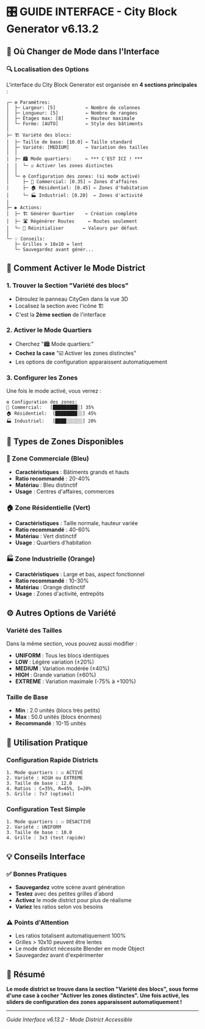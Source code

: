 # 🎛️ GUIDE INTERFACE - City Block Generator v6.13.2

## 📍 Où Changer de Mode dans l'Interface

### 🔍 Localisation des Options

L'interface du City Block Generator est organisée en **4 sections principales** :

```
┌─ ⚙️ Paramètres:
│  ├─ Largeur: [5]           ← Nombre de colonnes
│  ├─ Longueur: [5]          ← Nombre de rangées  
│  ├─ Étages max: [8]        ← Hauteur maximale
│  └─ Forme: [AUTO]          ← Style des bâtiments
│
├─ 🏗️ Variété des blocs:
│  ├─ Taille de base: [10.0] ← Taille standard
│  ├─ Variété: [MEDIUM]      ← Variation des tailles
│  │
│  ├─ 🏙️ Mode quartiers:     ← *** C'EST ICI ! ***
│  │  └─ ☑️ Activer les zones distinctes
│  │
│  └─ ⚙️ Configuration des zones: (si mode activé)
│     ├─ 🏢 Commercial: [0.35] ← Zones d'affaires
│     ├─ 🏠 Résidentiel: [0.45] ← Zones d'habitation
│     └─ 🏭 Industriel: [0.20]  ← Zones d'activité
│
├─ ▶️ Actions:
│  ├─ 🏗️ Générer Quartier    ← Création complète
│  ├─ 🛣️ Régénérer Routes     ← Routes seulement
│  └─ 🔄 Réinitialiser       ← Valeurs par défaut
│
└─ 💡 Conseils:
   ├─ Grilles > 10x10 = lent
   └─ Sauvegardez avant génér...
```

## 🎯 Comment Activer le Mode District

### 1. Trouver la Section "Variété des blocs"
- Déroulez le panneau CityGen dans la vue 3D
- Localisez la section avec l'icône 🏗️
- C'est la **2ème section** de l'interface

### 2. Activer le Mode Quartiers
- Cherchez "🏙️ Mode quartiers:"
- **Cochez la case** "☑️ Activer les zones distinctes"
- Les options de configuration apparaissent automatiquement

### 3. Configurer les Zones
Une fois le mode activé, vous verrez :
```
⚙️ Configuration des zones:
🏢 Commercial:   [█████████░] 35%
🏠 Résidentiel:  [████████░░] 45%  
🏭 Industriel:   [████░░░░░░] 20%
```

## 🎨 Types de Zones Disponibles

### 🏢 Zone Commerciale (Bleu)
- **Caractéristiques** : Bâtiments grands et hauts
- **Ratio recommandé** : 20-40%
- **Matériau** : Bleu distinctif
- **Usage** : Centres d'affaires, commerces

### 🏠 Zone Résidentielle (Vert)  
- **Caractéristiques** : Taille normale, hauteur variée
- **Ratio recommandé** : 40-60%
- **Matériau** : Vert distinctif
- **Usage** : Quartiers d'habitation

### 🏭 Zone Industrielle (Orange)
- **Caractéristiques** : Large et bas, aspect fonctionnel
- **Ratio recommandé** : 10-30%
- **Matériau** : Orange distinctif
- **Usage** : Zones d'activité, entrepôts

## ⚙️ Autres Options de Variété

### Variété des Tailles
Dans la même section, vous pouvez aussi modifier :

- **UNIFORM** : Tous les blocs identiques
- **LOW** : Légère variation (±20%)
- **MEDIUM** : Variation modérée (±40%) 
- **HIGH** : Grande variation (±60%)
- **EXTREME** : Variation maximale (-75% à +100%)

### Taille de Base
- **Min** : 2.0 unités (blocs très petits)
- **Max** : 50.0 unités (blocs énormes)
- **Recommandé** : 10-15 unités

## 🚀 Utilisation Pratique

### Configuration Rapide Districts
```
1. Mode quartiers : ☑️ ACTIVÉ
2. Variété : HIGH ou EXTREME
3. Taille de base : 12.0
4. Ratios : C=35%, R=45%, I=20%
5. Grille : 7x7 (optimal)
```

### Configuration Test Simple
```
1. Mode quartiers : ☐ DÉSACTIVÉ  
2. Variété : UNIFORM
3. Taille de base : 10.0
4. Grille : 3x3 (test rapide)
```

## 💡 Conseils Interface

### ✅ Bonnes Pratiques
- **Sauvegardez** votre scène avant génération
- **Testez** avec des petites grilles d'abord
- **Activez** le mode district pour plus de réalisme
- **Variez** les ratios selon vos besoins

### ⚠️ Points d'Attention
- Les ratios totalisent automatiquement 100%
- Grilles > 10x10 peuvent être lentes
- Le mode district nécessite Blender en mode Object
- Sauvegardez avant d'expérimenter

## 🎯 Résumé

**Le mode district se trouve dans la section "Variété des blocs", sous forme d'une case à cocher "Activer les zones distinctes". Une fois activé, les sliders de configuration des zones apparaissent automatiquement !**

---

*Guide Interface v6.13.2 - Mode District Accessible*
